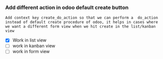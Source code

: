 ### Add different action in odoo default create button

`Add context key create_do_action so that we can perform a 
do_action instead of default create procedure of odoo,
it helps in cases where we want a different form view when we
hit create in the list/kanban view
`

- [x] Work in list view
- [ ] work in kanban view
- [ ] work in form view